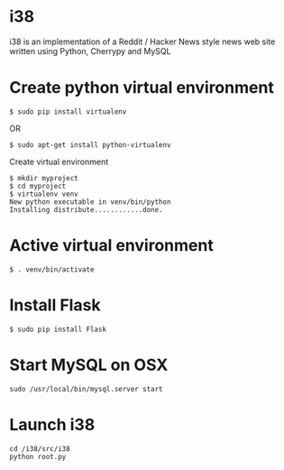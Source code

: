 i38
============

i38 is an implementation of a Reddit / Hacker News style news web site written using Python, Cherrypy and MySQL


# Create python virtual environment

```
$ sudo pip install virtualenv
```

OR 

```
$ sudo apt-get install python-virtualenv
```

Create virtual environment

```
$ mkdir myproject
$ cd myproject
$ virtualenv venv
New python executable in venv/bin/python
Installing distribute............done.
```

# Active virtual environment

```
$ . venv/bin/activate
```

# Install Flask

```
$ sudo pip install Flask
```

# Start MySQL on OSX

```
sudo /usr/local/bin/mysql.server start
```

# Launch i38

```
cd /i38/src/i38
python root.py
```

